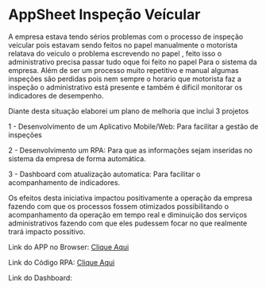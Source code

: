 # AppSheet Inspeção Veícular

A empresa estava tendo sérios problemas com o processo de inspeção veícular pois
estavam sendo feitos no papel manualmente o motorista relatava do veiculo o problema escrevendo
no papel , feito isso o administrativo precisa passar tudo oque foi feito no papel 
Para o sistema da empresa. Além de ser um processo muito repetitivo e manual algumas inspeções são perdidas
pois nem sempre o horario que motorista faz a inspeção o administrativo está presente e também é dificil monitorar
os indicadores de desempenho.

Diante desta situação elaborei um plano de melhoria que inclui 3 projetos

1 - Desenvolvimento de um Aplicativo Mobile/Web: Para facilitar a gestão de inspeções

2 - Desenvolvimento um RPA: Para que as informações sejam inseridas no sistema da empresa de forma automática.

3 - Dashboard com atualização automatica: Para facilitar o acompanhamento de indicadores.

Os efeitos desta iniciativa impactou positivamente a operação da empresa fazendo com que
os processos fossem otimizados possibilitando o acompanhamento da operação em tempo real e diminuição
dos serviços administrativos fazendo com que eles pudessem focar no que realmente trará impacto possitivo.

Link do APP no Browser: [Clique Aqui](https://www.appsheet.com/start/adad0c89-0fb6-42d8-9f95-543c34a93df7)

Link do Código RPA: [Clique Aqui](https://github.com/175942/AppSheet/blob/main/RPA_ProjectCheck_List.ipynb)

Link do Dashboard:
